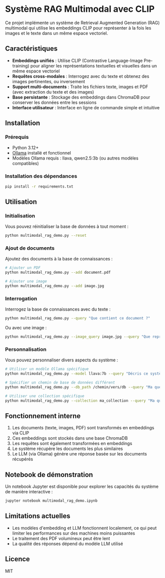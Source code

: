 # Système RAG Multimodal avec CLIP

Ce projet implémente un système de Retrieval Augmented Generation (RAG) multimodal qui utilise les embeddings CLIP pour représenter à la fois les images et le texte dans un même espace vectoriel.

## Caractéristiques

- **Embeddings unifiés** : Utilise CLIP (Contrastive Language-Image Pre-training) pour aligner les représentations textuelles et visuelles dans un même espace vectoriel
- **Requêtes cross-modales** : Interrogez avec du texte et obtenez des images pertinentes, ou inversement
- **Support multi-documents** : Traite les fichiers texte, images et PDF (avec extraction du texte et des images)
- **Base persistante** : Stockage des embeddings dans ChromaDB pour conserver les données entre les sessions
- **Interface utilisateur** : Interface en ligne de commande simple et intuitive

## Installation

### Prérequis

- Python 3.12+
- [Ollama](https://ollama.ai) installé et fonctionnel
- Modèles Ollama requis : llava, qwen2.5:3b (ou autres modèles compatibles)

### Installation des dépendances

```bash
pip install -r requirements.txt
```

## Utilisation

### Initialisation

Vous pouvez réinitialiser la base de données à tout moment :

```bash
python multimodal_rag_demo.py --reset
```

### Ajout de documents

Ajoutez des documents à la base de connaissances :

```bash
# Ajouter un PDF
python multimodal_rag_demo.py --add document.pdf

# Ajouter une image
python multimodal_rag_demo.py --add image.jpg
```

### Interrogation

Interrogez la base de connaissances avec du texte :

```bash
python multimodal_rag_demo.py --query "Que contient ce document ?"
```

Ou avec une image :

```bash
python multimodal_rag_demo.py --image_query image.jpg --query "Que représente cette image ?"
```

### Personnalisation

Vous pouvez personnaliser divers aspects du système :

```bash
# Utiliser un modèle Ollama spécifique
python multimodal_rag_demo.py --model llava:7b --query "Décris ce système"

# Spécifier un chemin de base de données différent
python multimodal_rag_demo.py --db_path /chemin/vers/db --query "Ma question"

# Utiliser une collection spécifique
python multimodal_rag_demo.py --collection ma_collection --query "Ma question"
```

## Fonctionnement interne

1. Les documents (texte, images, PDF) sont transformés en embeddings via CLIP
2. Ces embeddings sont stockés dans une base ChromaDB
3. Les requêtes sont également transformées en embeddings
4. Le système récupère les documents les plus similaires
5. Le LLM (via Ollama) génère une réponse basée sur les documents récupérés

## Notebook de démonstration

Un notebook Jupyter est disponible pour explorer les capacités du système de manière interactive :

```bash
jupyter notebook multimodal_rag_demo.ipynb
```

## Limitations actuelles

- Les modèles d'embedding et LLM fonctionnent localement, ce qui peut limiter les performances sur des machines moins puissantes
- Le traitement des PDF volumineux peut être lent
- La qualité des réponses dépend du modèle LLM utilisé

## Licence

MIT 